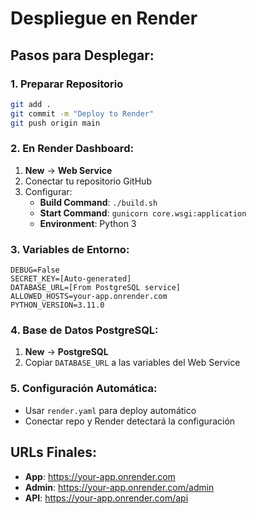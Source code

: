 # Despliegue en Render

## Pasos para Desplegar:

### 1. Preparar Repositorio
```bash
git add .
git commit -m "Deploy to Render"
git push origin main
```

### 2. En Render Dashboard:
1. **New** → **Web Service**
2. Conectar tu repositorio GitHub
3. Configurar:
   - **Build Command**: `./build.sh`
   - **Start Command**: `gunicorn core.wsgi:application`
   - **Environment**: Python 3

### 3. Variables de Entorno:
```
DEBUG=False
SECRET_KEY=[Auto-generated]
DATABASE_URL=[From PostgreSQL service]
ALLOWED_HOSTS=your-app.onrender.com
PYTHON_VERSION=3.11.0
```

### 4. Base de Datos PostgreSQL:
1. **New** → **PostgreSQL**
2. Copiar `DATABASE_URL` a las variables del Web Service

### 5. Configuración Automática:
- Usar `render.yaml` para deploy automático
- Conectar repo y Render detectará la configuración

## URLs Finales:
- **App**: https://your-app.onrender.com
- **Admin**: https://your-app.onrender.com/admin
- **API**: https://your-app.onrender.com/api